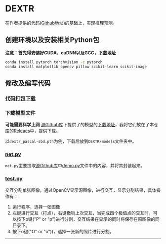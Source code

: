 # DEXTR

在作者提供的代码([Github地址](https://github.com/scaelles/DEXTR-PyTorch/))的基础上，实现推理预测。

## 创建环境以及安装相关Python包

**注意：首先得安装好CUDA、cuDNN以及GCC，[下载地址](../../README.md#实验环境)**

````bash
conda install pytorch torchvision -c pytorch
conda install matplotlib opencv pillow scikit-learn scikit-image
````

## 修改及编写代码
### [代码打包下载](https://github.com/BingqiangZhou/IntSeg_InsSeg_CodeCollection/releases/tag/d2det)

### 下载模型文件

**可能需要科学上网** [源Github库](https://github.com/scaelles/DEXTR-PyTorch/)下提供了的模型的[下载地址](https://github.com/scaelles/DEXTR-PyTorch/#pre-trained-models)，我将它们放在了本仓库的[Releaes](https://github.com/BingqiangZhou/IntSeg_InsSeg_CodeCollection/releases/tag/dextr)中，提供下载。

以`dextr_pascal-sbd.pth`为例，下载后放到`DEXTR/models`文件夹中。

### [net.py](https://github.com/BingqiangZhou/IntSeg_InsSeg_CodeCollection/blob/master/InteractiveImageSegmentation/DEXTR/net.py)

`net.py`主要提取[源Github库](https://github.com/scaelles/DEXTR-PyTorch/)中[demo.py](https://github.com/scaelles/DEXTR-PyTorch/blob/master/demo.py)文件中的内容，并将其封装起来。

### [test.py](https://github.com/BingqiangZhou/IntSeg_InsSeg_CodeCollection/blob/master/InteractiveImageSegmentation/DEXTR/test.py)

交互分割单张图像，通过OpenCV显示源图像，进行交互，显示分割结果，具体操作有：

1. 运行程序，选择一张图像
2. 左键进行交互（打点），右键撤销上次交互，当完成四个极值点的交互时，可以按下p键("P" or "p")进行分割，交互结果在显示的同时将保存在原图像的同目录下。
3. 按下o键("O" or "o"))，选择一张新的照片进行分割。

---

